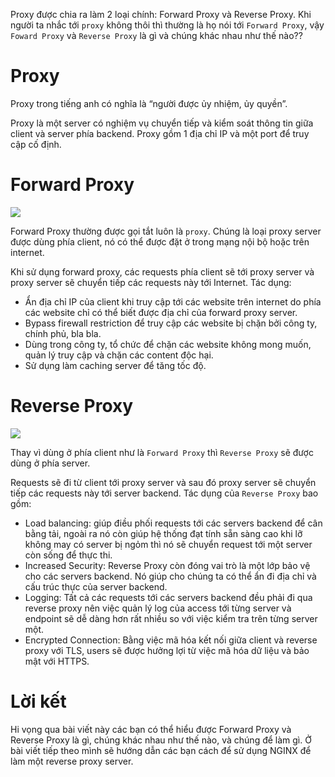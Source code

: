 Proxy được chia ra làm 2 loại chính: Forward Proxy và Reverse Proxy. Khi người ta nhắc tới `proxy`  không thôi thì thường là họ nói tới `Forward Proxy`, vậy `Foward Proxy` và `Reverse Proxy` là gì và chúng khác nhau như thế nào??
# Proxy
Proxy trong tiếng anh có nghĩa là “người được ủy nhiệm, ủy quyền”. 

Proxy là một server có nghiệm vụ chuyển tiếp và kiểm soát thông tin giữa client và server phía backend. Proxy gồm 1 địa chỉ IP và một port để truy cập cố định.

# Forward Proxy
![](https://images.viblo.asia/42f35b30-ce00-4c70-9fa6-0ae5da4c420e.jpg)

Forward Proxy thường được gọi tắt luôn là `proxy`. Chúng là loại proxy server được dùng phía client, nó có thể được đặt ở trong mạng nội bộ hoặc trên internet. 

Khi sử dụng forward proxy, các requests phía client sẽ tới proxy server và proxy server sẽ chuyển tiếp các requests này tới Internet. Tác dụng:
- Ẩn địa chỉ IP của client khi truy cập tới các website trên internet do phía các website chỉ có thể biết được địa chỉ của forward proxy server. 
- Bypass firewall restriction để truy cập các website bị chặn bởi công ty, chính phủ, bla bla.
- Dùng trong công ty, tổ chức để chặn các website không mong muốn, quản lý truy cập và chặn các content độc hại.
- Sử dụng làm caching server để tăng tốc độ.

# Reverse Proxy
![](https://images.viblo.asia/b1c64752-1007-42c6-a864-49865f023acf.jpg)

Thay vì dùng ở phía client như là `Forward Proxy` thì `Reverse Proxy` sẽ được dùng ở phía server.

Requests sẽ đi từ client tới proxy server và sau đó proxy server sẽ chuyển tiếp các requests này tới server backend. Tác dụng của `Reverse Proxy` bao gồm:
- Load balancing: giúp điều phối requests tới các servers backend để cân bằng tải, ngoài ra nó còn giúp hệ thống đạt tính sẵn sàng cao khi lỡ không may có server bị ngỏm thì nó sẽ chuyển request tới một server còn sống để thực thi.
- Increased Security: Reverse Proxy còn đóng vai trò là một lớp bảo vệ cho các servers backend. Nó giúp cho chúng ta có thể ẩn đi địa chỉ và cấu trúc thực của server backend.
- Logging: Tất cả các requests tới các servers backend đều phải đi qua reverse proxy nên việc quản lý log của access tới từng server và endpoint sẽ dễ dàng hơn rất nhiều so với việc kiểm tra trên từng server một.
- Encrypted Connection: Bằng việc mã hóa kết nối giữa client và reverse proxy với TLS, users sẽ được hưởng lợi từ việc mã hóa dữ liệu và bảo mật với HTTPS.

# Lời kết
Hi vọng qua bài viết này các bạn có thể hiểu được Forward Proxy và Reverse Proxy là gì, chúng khác nhau như thế nào, và chúng để làm gì. Ở bài viết tiếp theo mình sẽ hướng dẫn các bạn cách để sử dụng NGINX để làm một reverse proxy server.
